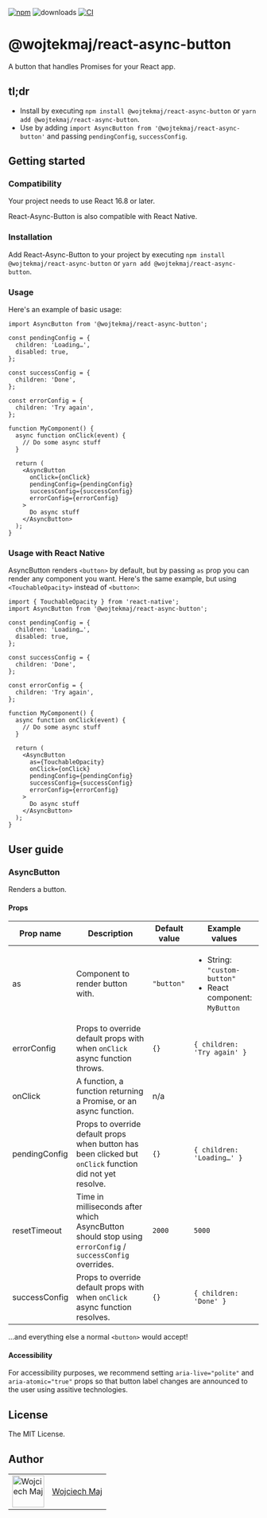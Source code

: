 [![npm](https://img.shields.io/npm/v/@wojtekmaj/react-async-button.svg)](https://www.npmjs.com/package/@wojtekmaj/react-async-button) ![downloads](https://img.shields.io/npm/dt/@wojtekmaj/react-async-button.svg) [![CI](https://github.com/wojtekmaj/react-async-button/workflows/CI/badge.svg)](https://github.com/wojtekmaj/react-async-button/actions)

# @wojtekmaj/react-async-button

A button that handles Promises for your React app.

## tl;dr

- Install by executing `npm install @wojtekmaj/react-async-button` or `yarn add @wojtekmaj/react-async-button`.
- Use by adding `import AsyncButton from '@wojtekmaj/react-async-button'` and passing `pendingConfig`, `successConfig`.

## Getting started

### Compatibility

Your project needs to use React 16.8 or later.

React-Async-Button is also compatible with React Native.

### Installation

Add React-Async-Button to your project by executing `npm install @wojtekmaj/react-async-button` or `yarn add @wojtekmaj/react-async-button`.

### Usage

Here's an example of basic usage:

```tsx
import AsyncButton from '@wojtekmaj/react-async-button';

const pendingConfig = {
  children: 'Loading…',
  disabled: true,
};

const successConfig = {
  children: 'Done',
};

const errorConfig = {
  children: 'Try again',
};

function MyComponent() {
  async function onClick(event) {
    // Do some async stuff
  }

  return (
    <AsyncButton
      onClick={onClick}
      pendingConfig={pendingConfig}
      successConfig={successConfig}
      errorConfig={errorConfig}
    >
      Do async stuff
    </AsyncButton>
  );
}
```

### Usage with React Native

AsyncButton renders `<button>` by default, but by passing `as` prop you can render any component you want. Here's the same example, but using `<TouchableOpacity>` instead of `<button>`:

```tsx
import { TouchableOpacity } from 'react-native';
import AsyncButton from '@wojtekmaj/react-async-button';

const pendingConfig = {
  children: 'Loading…',
  disabled: true,
};

const successConfig = {
  children: 'Done',
};

const errorConfig = {
  children: 'Try again',
};

function MyComponent() {
  async function onClick(event) {
    // Do some async stuff
  }

  return (
    <AsyncButton
      as={TouchableOpacity}
      onClick={onClick}
      pendingConfig={pendingConfig}
      successConfig={successConfig}
      errorConfig={errorConfig}
    >
      Do async stuff
    </AsyncButton>
  );
}
```

## User guide

### AsyncButton

Renders a button.

#### Props

| Prop name     | Description                                                                                               | Default value | Example values                                                                  |
| ------------- | --------------------------------------------------------------------------------------------------------- | ------------- | ------------------------------------------------------------------------------- |
| as            | Component to render button with.                                                                          | `"button"`    | <ul><li>String: `"custom-button"`</li><li>React component: `MyButton`</li></ul> |
| errorConfig   | Props to override default props with when `onClick` async function throws.                                | `{}`          | `{ children: 'Try again' }`                                                     |
| onClick       | A function, a function returning a Promise, or an async function.                                         | n/a           |                                                                                 |
| pendingConfig | Props to override default props when button has been clicked but `onClick` function did not yet resolve.  | `{}`          | `{ children: 'Loading…' }`                                                      |
| resetTimeout  | Time in milliseconds after which AsyncButton should stop using `errorConfig` / `successConfig` overrides. | `2000`        | `5000`                                                                          |
| successConfig | Props to override default props with when `onClick` async function resolves.                              | `{}`          | `{ children: 'Done' }`                                                          |

…and everything else a normal `<button>` would accept!

#### Accessibility

For accessibility purposes, we recommend setting `aria-live="polite"` and `aria-atomic="true"` props so that button label changes are announced to the user using assitive technologies.

## License

The MIT License.

## Author

<table>
  <tr>
    <td >
      <img src="https://avatars.githubusercontent.com/u/5426427?v=4&s=128" width="64" height="64" alt="Wojciech Maj">
    </td>
    <td>
      <a href="https://github.com/wojtekmaj">Wojciech Maj</a>
    </td>
  </tr>
</table>
